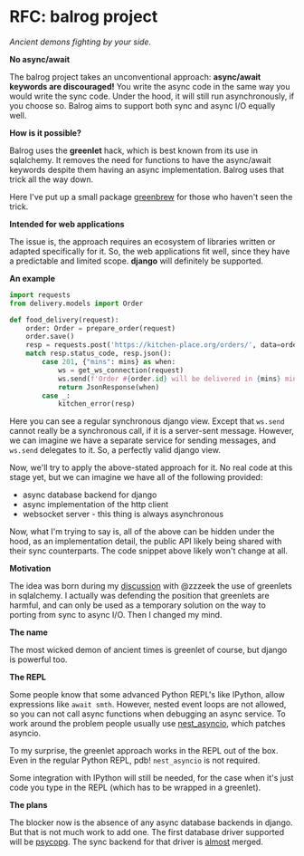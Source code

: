 # RFC: balrog project

*Ancient demons fighting by your side.*

**No async/await**

The balrog project takes an unconventional approach: **async/await keywords are discouraged!**
You write the async code in the same way you would write the sync code.
Under the hood, it will still run asynchronously, if you choose so.
Balrog aims to support both sync and async I/O equally well.

**How is it possible?**

Balrog uses the **greenlet** hack, which is best known from its use in sqlalchemy. It removes the need for functions to have the
async/await keywords despite them having an async implementation. Balrog uses that trick all the way down.

Here I've put up a small package [greenbrew](https://github.com/balrogproject/greenbrew) for those who haven't seen
the trick.

**Intended for web applications**

The issue is, the approach requires an ecosystem of libraries written or adapted specifically for it.
So, the web applications fit well, since they have a predictable and limited scope.
**django** will definitely be supported.

**An example**

```python
import requests
from delivery.models import Order

def food_delivery(request):
    order: Order = prepare_order(request)
    order.save()
    resp = requests.post('https://kitchen-place.org/orders/', data=order.as_dict())
    match resp.status_code, resp.json():
        case 201, {"mins": mins} as when:
            ws = get_ws_connection(request)
            ws.send(f'Order #{order.id} will be delivered in {mins} minutes.')
            return JsonResponse(when)
        case _:
            kitchen_error(resp)
```

Here you can see a regular synchronous django view. Except that `ws.send` cannot really be a synchronous call,
if it is a server-sent message. However, we can imagine we have a separate service for sending messages, and
`ws.send` delegates to it. So, a perfectly valid django view.

Now, we'll try to apply the above-stated approach for it. No real code at this stage yet, but we can imagine
we have all of the following provided:

- async database backend for django
- async implementation of the http client
- websocket server - this thing is always asynchronous

Now, what I'm trying to say is, all of the above can be hidden under the hood, as an implementation detail, the public API
likely being shared with their sync counterparts. The code snippet above likely won't change at all.

**Motivation**

The idea was born during my [discussion](https://github.com/balrogproject/rfc/issues/3) with @zzzeek the use of
greenlets in sqlalchemy. I actually was defending the position that greenlets are harmful, and can only be used
as a temporary solution on the way to porting from sync to async I/O. Then I changed my mind.

**The name**

The most wicked demon of ancient times is greenlet of course, but django is powerful too.

**The REPL**

Some people know that some advanced Python REPL's like IPython, allow expressions like `await smth`. However, nested
event loops are not allowed, so you can not call async functions when debugging an async service.
To work around the problem people usually use
[nest_asyncio](https://github.com/erdewit/nest_asyncio), which patches asyncio.

To my surprise, the greenlet approach works in the REPL out of the box. Even in the regular Python REPL, pdb!
`nest_asyncio` is not required.

Some integration with IPython will still be needed, for the case when it's just code you type in the REPL
(which has to be wrapped in a greenlet).

**The plans**

The blocker now is the absence of any async database backends in django. But that is not much work to add one.
The first database driver supported will be [psycopg](https://github.com/psycopg/psycopg).
The sync backend for that driver is [almost](https://github.com/django/django/pull/15687) merged.